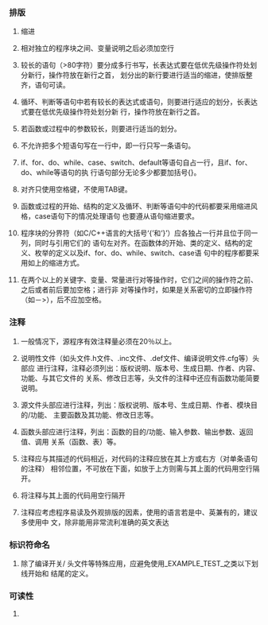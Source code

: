 ### 排版

1. 缩进

2. 相对独立的程序块之间、变量说明之后必须加空行

3. 较长的语句（>80字符）要分成多行书写，长表达式要在低优先级操作符处划分新行，操作符放在新行之首，
划分出的新行要进行适当的缩进，使排版整齐，语句可读。

4. 循环、判断等语句中若有较长的表达式或语句，则要进行适应的划分，长表达式要在低优先级操作符处划分新
行，操作符放在新行之首。

5. 若函数或过程中的参数较长，则要进行适当的划分。

6. 不允许把多个短语句写在一行中，即一行只写一条语句。

7. if、for、do、while、case、switch、default等语句自占一行，且if、for、do、while等语句的执
行语句部分无论多少都要加括号{}。

8. 对齐只使用空格键，不使用TAB键。

9. 函数或过程的开始、结构的定义及循环、判断等语句中的代码都要采用缩进风格，case语句下的情况处理语句
也要遵从语句缩进要求。

10. 程序块的分界符（如C/C++语言的大括号‘{’和‘}’）应各独占一行并且位于同一列，同时与引用它们的
语句左对齐。在函数体的开始、类的定义、结构的定义、枚举的定义以及if、for、do、while、switch、case语
句中的程序都要采用如上的缩进方式。

11. 在两个以上的关键字、变量、常量进行对等操作时，它们之间的操作符之前、之后或者前后要加空格；进行非
对等操作时，如果是关系密切的立即操作符（如－>），后不应加空格。


### 注释

1. 一般情况下，源程序有效注释量必须在20％以上。

2. 说明性文件（如头文件.h文件、.inc文件、.def文件、编译说明文件.cfg等）头部应
进行注释，注释必须列出：版权说明、版本号、生成日期、作者、内容、功能、与其它文件的
关系、修改日志等，头文件的注释中还应有函数功能简要说明。

3. 源文件头部应进行注释，列出：版权说明、版本号、生成日期、作者、模块目的/功能、
主要函数及其功能、修改日志等。

4. 函数头部应进行注释，列出：函数的目的/功能、输入参数、输出参数、返回值、调用
关系（函数、表）等。

5. 注释应与其描述的代码相近，对代码的注释应放在其上方或右方（对单条语句的注释）
相邻位置，不可放在下面，如放于上方则需与其上面的代码用空行隔开。

6. 将注释与其上面的代码用空行隔开

7. 注释应考虑程序易读及外观排版的因素，使用的语言若是中、英兼有的，建议多使用中
文，除非能用非常流利准确的英文表达

### 标识符命名

1. 除了编译开关/ 头文件等特殊应用，应避免使用_EXAMPLE_TEST_之类以下划线开始和
结尾的定义。

### 可读性

1. 
